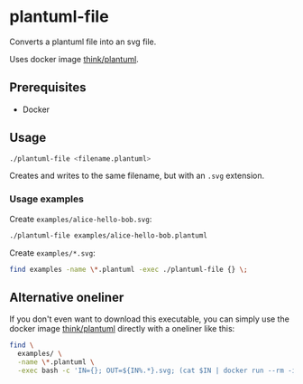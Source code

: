 # plantuml-file

Converts a plantuml file into an svg file.

Uses docker image [think/plantuml](https://hub.docker.com/r/think/plantuml/).

## Prerequisites

 * Docker

## Usage

```bash
./plantuml-file <filename.plantuml>
```

Creates and writes to the same filename, but with an `.svg` extension.

### Usage examples

Create `examples/alice-hello-bob.svg`:

```bash
./plantuml-file examples/alice-hello-bob.plantuml           
```

Create `examples/*.svg`:

```bash
find examples -name \*.plantuml -exec ./plantuml-file {} \; 
```

## Alternative oneliner

If you don't even want to download this executable, you can simply use the docker
image [think/plantuml](https://hub.docker.com/r/think/plantuml/) directly with a
oneliner like this:

```bash
find \
  examples/ \
  -name \*.plantuml \
  -exec bash -c 'IN={}; OUT=${IN%.*}.svg; (cat $IN | docker run --rm -i think/plantuml > $OUT)' \;
```